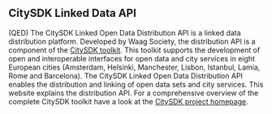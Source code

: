 ## CitySDK Linked Data API

(QED) The CitySDK Linked Open Data Distribution API is a linked data distribution platform. Developed by Waag Society, the distribution API is a component of the [CitySDK toolkit](http://citysdk.eu). This toolkit supports the development of open and interoperable interfaces for open data and city services in eight European cities (Amsterdam, Helsinki, Manchester, Lisbon, Istanbul, Lamia, Rome and Barcelona). The CitySDK Linked Open Data Distribution API enables the distribution and linking of open data sets and city services. This website explains the distribution API. For a comprehensive overview of the complete CitySDK toolkit have a look at the [CitySDK project homepage](http://www.citysdk.eu/).